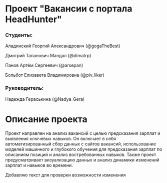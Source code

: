 # Проект "Вакансии с портала HeadHunter"

### Студенты:
Аладинский Георгий Александрович (@gogaTheBest)

Дмитрий Тапанович Мандал (@dimatrp)

Панов Артём Сергеевич (@arsepan)

Больбот Елизавета Владимировна (@piv_liker)

### Руководитель: 
Надежда Гераськина (@Nadya_Gera)

# Описание проекта

Проект направлен на анализ вакансий с целью предсказания зарплат и выявления ключевых навыков. Он включает в себя автоматизированный сбор данных с сайтов вакансий, использование моделей машинного и глубокого обучения для предсказания зарплат по описаниям позиций и анализ востребованных навыков. Также проект предусматривает визуализацию данных и анализ динамики изменений зарплат и навыков во времени.

Добавляю текст для проверки возможности изменения
